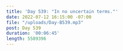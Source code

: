 ```yaml
---
title: 'Day 539: "In no uncertain terms."'
date: 2022-07-12 16:15:00 -07:00
file: "/uploads/Day-B539.mp3"
post: Day 539
duration: '00:06:45'
length: 5589396
---
```


